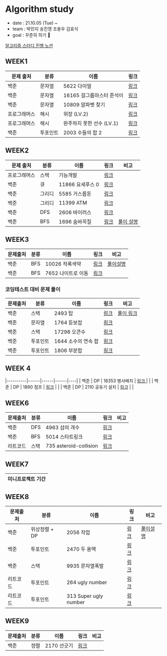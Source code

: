 # Algorithm study
* date : 21.10.05 (Tue) ~
* team : 박민지 송진영 조용우 김효식
* goal : 꾸준히 하기 🐥

<a href="https://complete-mitten-f53.notion.site/51da55aec93442b2aa6031dff0ccd6e1"> 알고리즘 스터디 진행 노션 </a>

## WEEK1


| 문제 출처 | 분류 | 이름 | 링크 |
|----------|------|------|------|
| 백준 | 문자열 | 5622 다이얼|<a href="https://github.com/urther/algorithm-study/blob/main/algorithm-study(zerobase)/week1/B5622.js" type="_blank">링크</a> |
| 백준 | 문자열 | 16165 걸그룹마스터 준석이 | <a href="https://github.com/urther/algorithm-study/blob/main/algorithm-study(zerobase)/week1/B16165.js" type="_blank">링크</a> |
| 백준 | 문자열 | 10809 알파벳 찾기 | <a href="https://github.com/urther/algorithm-study/blob/main/algorithm-study(zerobase)/week1/B10809.js" type="_blank">링크</a> |
| 프로그래머스 | 해시 | 위장 (LV.2) | <a href="https://github.com/urther/algorithm-study/blob/main/algorithm-study(zerobase)/week1/pg-camouflage.js">링크</a> |
| 프로그래머스 | 해시 | 완주하지 못한 선수 (LV.1) | <a href="https://github.com/urther/algorithm-study/blob/main/algorithm-study(zerobase)/week1/programmers.js">링크</a> | 
| 백준 | 투포인트 | 2003 수들의 합 2 | <a href="https://github.com/urther/algorithm-study/blob/main/algorithm-study(zerobase)/week1/B2003.js">링크</a>


## WEEK2

| 문제 출처 | 분류 | 이름 | 링크 | 비고 |
|----------|------|------|------|----|
| 프로그래머스 | 스택 | 기능개발 | <a href="https://github.com/urther/algorithm-study/blob/main/algorithm-study(zerobase)/week2/pg-upfunction.js">링크</a> | |
| 백준 | 큐 | 11866 요세푸스 0 | <a href="https://github.com/urther/algorithm-study/blob/main/algorithm-study(zerobase)/week2/B11866.js">링크</a> | |
| 백준 | 그리디 | 5585 거스름돈 | <a href="https://github.com/urther/algorithm-study/blob/main/algorithm-study(zerobase)/week2/B5585.js"> 링크 </a> | |
| 백준 | 그리디 | 11399 ATM | <a href="https://www.acmicpc.net/problem/11399"> 링크 </a> | | 
| 백준 | DFS | 2606 바이러스 | <a href="https://github.com/urther/algorithm-study/blob/main/algorithm-study(zerobase)/week2/B2606.js"> 링크 </a>| |
| 백준 | BFS | 1696 숨바꼭질 | <a href="https://github.com/urther/algorithm-study/blob/main/algorithm-study(zerobase)/week2/B1697.js"> 링크 </a>| <a href="https://velog.io/@mingsomm/BOJ-%EC%88%A8%EB%B0%94%EA%BC%AD%EC%A7%88-BFS">풀이 설명</a> |

## WEEK3

| 문제출처 | 분류 | 이름 | 링크 | 비고 |
|----------|------|------|------|----|
| 백준 | BFS | 10026 적록색약 | <a href="https://github.com/urther/algorithm-study/commit/d154afcd15a8ac4a47691eb271d3f0e66fe81db8">링크</a> | <a href="https://velog.io/@mingsomm/BOJ-%EC%A0%81%EB%A1%9D%EC%83%89%EC%95%BD-BFS">풀이설명</a>|
| 백준 | BFS | 7652 나이트로 이동 |<a href="https://github.com/urther/algorithm-study/blob/main/algorithm-study(zerobase)/week3/B7652.js">링크</a> | |


### 코딩테스트 대비 문제 풀이

| 문제출처 | 분류 | 이름 | 링크 | 비고 |
|----------|------|------|------|----|
| 백준 | 스택 | 2493 탑 | <a href="https://github.com/urther/algorithm-study/commit/5f6fef2d265640cf1bf2d9e4a06e7910b4be705f"> 링크 </a> |<a href="https://velog.io/@mingsomm/BOJ-2493-%ED%83%91-%EB%B0%98%EB%A1%80-%ED%8F%AC%ED%95%A8">풀이 링크</a> |
| 백준 | 문자열 | 1764 듣보잡 | <a href="https://github.com/urther/algorithm-study/blob/main/algorithm-study(zerobase)/week3/b1764.js"> 링크</a> | |
| 백준 | 스택 | 17298 오큰수 | <a href="https://github.com/urther/algorithm-study/blob/main/algorithm-study(zerobase)/week3/B17298.js"> 링크</a>| |
| 백준 | 투포인트 | 1644 소수의 연속 합 | <a href="https://github.com/urther/algorithm-study/blob/main/algorithm-study(zerobase)/week3/b1644.js">링크 </a> | |
| 백준 | 투포인트 | 1806 부분합 | <a href="https://github.com/urther/algorithm-study/commit/617a6c6c19279bbc70a2cbde67e67f46d38d4948"> 링크 </a> | |

## WEEK 4 

|----------|------|------|------|----|
| 백준 | DP | 18353 병사배치 | <a href="https://github.com/urther/algorithm-study/blob/main/algorithm-study(zerobase)/week4/b18353.js"> 링크 </a> | |
| 백준 | DP | 1890 점프 | <a href="https://github.com/urther/algorithm-study/commit/2187ca57c69116beeb83e5a26d275b5ca9319d43">링크</a> | |
| 백준 | DP | 2110 공유기 설치 | <a href="https://github.com/urther/algorithm-study/blob/main/algorithm-study(zerobase)/week4/b2110.js">링크</a> | |

## WEEK6
| 문제출처 | 분류 | 이름 | 링크 | 비고 |
|----------|------|------|------|----|
| 백준 | DFS | 4963 섬의 개수 | <a href="https://github.com/urther/algorithm-study/blob/main/algorithm-study(zerobase)/week6(prepare-coding-test)/4963.js"> 링크 </a> | |
| 백준 | BFS | 5014 스타트링크 | <a href="https://github.com/urther/algorithm-study/blob/main/algorithm-study(zerobase)/week6(prepare-coding-test)/5014.js">링크</a> | |
| 리트코드 | 스택 | 735 asteroid-collision| <a href="https://github.com/urther/algorithm-study/blob/main/algorithm-study(zerobase)/week6(prepare-coding-test)/leet735.js">링크</a> | |

## WEEK7 
| 미니프로젝트 기간 |
|------------------| 


## WEEK8
| 문제출처 | 분류 | 이름 | 링크 | 비고 |
|----------|------|------|------|----|
| 백준 | 위상정렬 + DP | 2056 작업 | <a href="https://github.com/urther/algorithm-study/blob/main/algorithm-study(zerobase)/week8/2056.js"> 링크 </a> | <a href="https://velog.io/@mingsomm/BOJ-2056-%EC%9E%91%EC%97%85-%EC%9C%84%EC%83%81%EC%A0%95%EB%A0%AC-DP">풀이설명</a> |
 | 백준 | 투포인트 | 2470 두 용액 | <a href="https://github.com/urther/algorithm-study/blob/main/algorithm-study(zerobase)/week8/2470.js"> 링크 </a> |  |
  | 백준 | 스택 | 9935 문자열폭발 | <a href="https://github.com/urther/algorithm-study/commit/ac3a08bb8bd8abf1b3fe3bcc1750bae9e41212ef"> 링크 </a> |  |
  | 리트코드 | 투포인트 | 264 ugly number | <a href="https://github.com/urther/algorithm-study/blob/main/algorithm-study(zerobase)/week8/leet264.js">링크</a>| |
  | 리트코드 | 투포인트 | 313 Super ugly number| <a href="https://github.com/urther/algorithm-study/blob/main/algorithm-study(zerobase)/week8/leet313.js">링크</a>| | 
  

## WEEK9
| 문제출처 | 분류 | 이름 | 링크 | 비고 |
|----------|------|------|------|----|
| 백준 | 정렬 | 2170 선긋기 | <a href="https://github.com/urther/algorithm-study/blob/main/algorithm-study(zerobase)/week9/2170.js"> 링크 </a> | |
